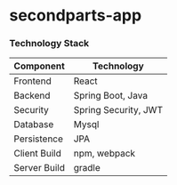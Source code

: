 # secondparts-app


### Technology Stack
Component         | Technology
---               | ---
Frontend          | React 
Backend           | Spring Boot, Java 
Security          | Spring Security, JWT
Database          | Mysql
Persistence       | JPA 
Client Build      | npm, webpack
Server Build      | gradle


